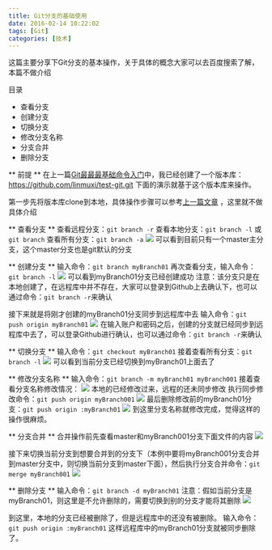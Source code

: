 ```yaml
---
title: Git分支的基础使用
date: 2016-02-14 10:22:02
tags: [Git]
categories: [技术]
---
```

这篇主要分享下Git分支的基本操作，关于具体的概念大家可以去百度搜索了解，本篇不做介绍
<!--more-->
目录
* 查看分支
* 创建分支
* 切换分支
* 修改分支名称
* 分支合并
* 删除分支

** 前提 **
在上一篇[Git最最最基础命令入门](http://linmuxi.github.io/hunter-blog/2016/01/29/Git最最最基础命令入门)中，我已经创建了一个版本库：https://github.com/linmuxi/test-git.git 
下面的演示就基于这个版本库来操作。

第一步先将版本库clone到本地，具体操作步骤可以参考[上一篇文章](http://linmuxi.github.io/hunter-blog/2016/01/29/Git最最最基础命令入门) ，这里就不做具体介绍


** 查看分支 **
查看远程分支：`git branch -r`
查看本地分支：`git branch -l` 或 `git branch`
查看所有分支：`git branch -a`
![](http://7xqlat.com1.z0.glb.clouddn.com/git_branch_01.png)
可以看到目前只有一个master主分支，这个master分支也是git默认的分支


** 创建分支 **
输入命令：`git branch myBranch01`
再次查看分支，输入命令：`git branch -l`
![](http://7xqlat.com1.z0.glb.clouddn.com/git_branch_02.png)
可以看到myBranch01分支已经创建成功
注意：该分支只是在本地创建了，在远程库中并不存在，大家可以登录到Github上去确认下，也可以通过命令：`git branch -r`来确认

接下来就是将刚才创建的myBranch01分支同步到远程库中去
输入命令：`git push origin myBranch01`
![](http://7xqlat.com1.z0.glb.clouddn.com/git_branch_03.png)
在输入账户和密码之后，创建的分支就已经同步到远程库中去了，可以登录Github进行确认，也可以通过命令：`git branch -r`来确认


** 切换分支 **
输入命令：`git checkout myBranch01`
接着查看所有分支：`git branch -l`
![](http://7xqlat.com1.z0.glb.clouddn.com/git_branch_04.png)
可以看到当前分支已经切换到myBranch01上面去了


** 修改分支名称 **
输入命令：`git branch -m myBranch01 myBranch001`
接着查看分支名称修改情况：
![](http://7xqlat.com1.z0.glb.clouddn.com/git_branch_06.png)
本地的已经修改过来，远程的还未同步修改
执行同步修改命令：`git push origin myBranch001`
![](http://7xqlat.com1.z0.glb.clouddn.com/git_branch_07.png)
最后删除修改前的myBranch01分支：`git push origin :myBranch01`
![](http://7xqlat.com1.z0.glb.clouddn.com/git_branch_08.png)
到这里分支名称就修改完成，觉得这样的操作很麻烦。


** 分支合并 **
合并操作前先查看master和myBranch001分支下面文件的内容
![](http://7xqlat.com1.z0.glb.clouddn.com/git_branch_09.png)

接下来切换当前分支到想要合并到的分支下（本例中要将myBranch001分支合并到master分支中，则切换当前分支到master下面），然后执行分支合并命令：`git merge myBranch001`
![](http://7xqlat.com1.z0.glb.clouddn.com/git_branch_10.png)


** 删除分支 **
输入命令：`git branch -d myBranch01`
注意：假如当前分支是myBranch01，则这里是不允许删除的，需要切换到别的分支才能将其删除
![](http://7xqlat.com1.z0.glb.clouddn.com/git_branch_05.png)

到这里，本地的分支已经被删除了，但是远程库中的还没有被删除。
输入命令：`git push origin :myBranch01`
这样远程库中的myBranch01分支就被同步删除了。
